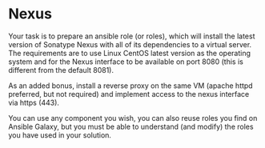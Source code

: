 # Nexus

Your task is to prepare an ansible role (or roles), which will install the latest version of
Sonatype Nexus with all of its dependencies to a virtual server. The requirements are to use
Linux CentOS latest version as the operating system and for the Nexus interface to be available
on port 8080 (this is different from the default 8081).


As an added bonus, install a reverse proxy on the same VM (apache httpd preferred, but not required)
and implement access to the nexus interface via https (443).

 
You can use any component you wish, you can also reuse roles you find on Ansible Galaxy,
but you must be able to understand (and modify) the roles you have used in your solution.
